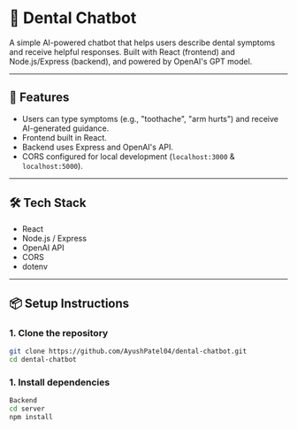# 🦷 Dental Chatbot

A simple AI-powered chatbot that helps users describe dental symptoms and receive helpful responses. Built with React (frontend) and Node.js/Express (backend), and powered by OpenAI's GPT model.

---

## 🚀 Features

- Users can type symptoms (e.g., "toothache", "arm hurts") and receive AI-generated guidance.
- Frontend built in React.
- Backend uses Express and OpenAI's API.
- CORS configured for local development (`localhost:3000` & `localhost:5000`).

---

## 🛠️ Tech Stack

- React
- Node.js / Express
- OpenAI API
- CORS
- dotenv

---

## 📦 Setup Instructions

### 1. Clone the repository
```bash
git clone https://github.com/AyushPatel04/dental-chatbot.git
cd dental-chatbot
```

### 1. Install dependencies

```bash
Backend
cd server
npm install
```
